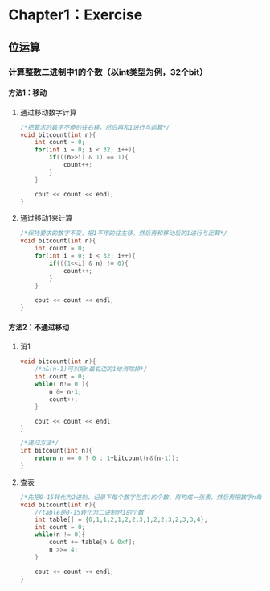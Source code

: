 # Chapter1：Exercise
## 位运算
### 计算整数二进制中1的个数（以int类型为例，32个bit）
#### 方法1：移动

1. 通过移动数字计算

   ```c++
   /*把要求的数字不停的往右移，然后再和1进行与运算*/
   void bitcount(int n){
       int count = 0;
       for(int i = 0; i < 32; i++){
           if(((n>>i) & 1) == 1){
               count++;
           }
       }
   
       cout << count << endl;
   }
   ```
   
2. 通过移动1来计算

   ```C++
   /*保持要求的数字不变，把1不停的往左移，然后再和移动后的1进行与运算*/
   void bitcount(int n){
       int count = 0;
       for(int i = 0; i < 32; i++){
           if(((1<<i) & n) != 0){
               count++;
           }
       }
   
       cout << count << endl;
   }
   ```

#### 方法2：不通过移动

1. 消1

   ```c++
   void bitcount(int n){
       /*n&(n-1)可以把n最右边的1给消除掉*/
       int count = 0;
       while( n!= 0 ){
           n &= n-1;
           count++;
       }
   
       cout << count << endl;
   }
   ```

   ```c++
   /*递归方法*/
   int bitcount(int n){
       return n == 0 ? 0 : 1+bitcount(n&(n-1));
   }
   ```

2. 查表

   ```c++
   /*先把0-15转化为2进制，记录下每个数字包含1的个数，再构成一张表，然后再把数字n每4位进行一次计算*/
   void bitcount(int n){
       //table是0-15转化为二进制时1的个数
       int table[] = {0,1,1,2,1,2,2,3,1,2,2,3,2,3,3,4};
       int count = 0;
       while(n != 0){
           count += table[n & 0xf];
           n >>= 4;
       }
   
       cout << count << endl;
   }
   ```

   